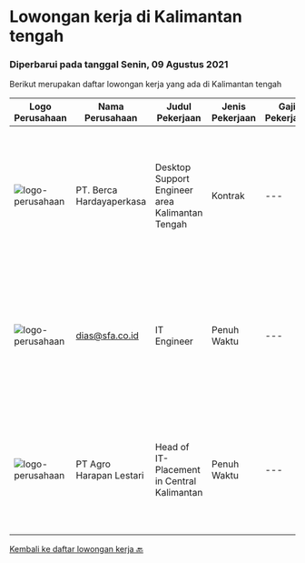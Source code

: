 
  # Lowongan kerja di Kalimantan tengah

  ### Diperbarui pada tanggal Senin, 09 Agustus 2021

  Berikut merupakan daftar lowongan kerja yang ada di Kalimantan tengah

  |Logo Perusahaan | Nama Perusahaan | Judul Pekerjaan | Jenis Pekerjaan | Gaji Pekerjaan | Lokasi | Deskripsi | Tanggal diunggah | Pranala |
  | -------------- | --------------- | --------------- | --------- | --------- | -------------- | ------- | ----------- | ----------- |
  |![logo-perusahaan](https://image-service-cdn.seek.com.au/0c900ac2b5b1a2cf9bee651ce5d069e68ff14c92/ee4dce1061f3f616224767ad58cb2fc751b8d2dc)|PT. Berca Hardayaperkasa|Desktop Support Engineer area Kalimantan Tengah|Kontrak|---|Kalimantan Tengah|Responsibilities: Analyzing, diagnosing, and installation to several areas including desktop hardware, operating systems, application software and...|Rabu, 04 Agustus 2021|https://www.jobstreet.co.id/id/job/desktop-support-engineer-area-kalimantan-tengah-3592633?token=0~639d5437-3671-4a7b-9898-7dcfef97bd8c&sectionRank=1&jobId=jobstreet-id-job-3592633|
|![logo-perusahaan](https://us.123rf.com/450wm/pavelstasevich/pavelstasevich1811/pavelstasevich181101027/112815900-stock-vector-no-image-available-icon-flat-vector.jpg?ver=6)|dias@sfa.co.id|IT Engineer|Penuh Waktu|---|Palangkaraya|Job description: Provide day-to-day support to ensure the smooth running of the computers, network devices, printers as well as end users’...|Selasa, 03 Agustus 2021|https://www.jobstreet.co.id/id/job/it-engineer-3591921?token=0~639d5437-3671-4a7b-9898-7dcfef97bd8c&sectionRank=2&jobId=jobstreet-id-job-3591921|
|![logo-perusahaan](https://image-service-cdn.seek.com.au/cf504cf0fd63cff79d8947c0ec301d1bfb683f57/ee4dce1061f3f616224767ad58cb2fc751b8d2dc)|PT Agro Harapan Lestari|Head of IT- Placement in Central Kalimantan|Penuh Waktu|---|Seruyan|(1) –(a) Lead, and guide the planning process for BSS Business Segment based on the overall GHL Group level strategic direction &amp; objectives; ...|Senin, 12 Juli 2021|https://www.jobstreet.co.id/id/job/head-of-it-placement-in-central-kalimantan-3576296?token=0~639d5437-3671-4a7b-9898-7dcfef97bd8c&sectionRank=3&jobId=jobstreet-id-job-3576296|


  [Kembali ke daftar lowongan kerja 🔙](../README.md#daftar-lowongan-kerja)
  